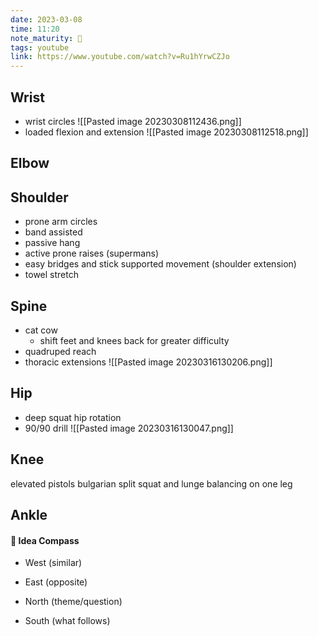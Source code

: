 ```yaml
---
date: 2023-03-08
time: 11:20
note_maturity: 🌱
tags: youtube
link: https://www.youtube.com/watch?v=Ru1hYrwCZJo
---
```




## Wrist
- wrist circles ![[Pasted image 20230308112436.png]]
- loaded flexion and extension
![[Pasted image 20230308112518.png]]


## Elbow

## Shoulder
- prone arm circles
- band assisted
- passive hang
- active prone raises (supermans)
- easy bridges and stick supported movement (shoulder extension)
- towel stretch

## Spine
- cat cow
	- shift feet and knees back for greater difficulty
- quadruped reach
- thoracic extensions ![[Pasted image 20230316130206.png]]

## Hip
- deep squat hip rotation
- 90/90 drill  ![[Pasted image 20230316130047.png]]

## Knee
 elevated pistols
 bulgarian split squat and lunge
 balancing on one leg
 
## Ankle



#### 🧭  Idea Compass
- West  (similar) 

- East (opposite)

- North (theme/question)

- South (what follows)